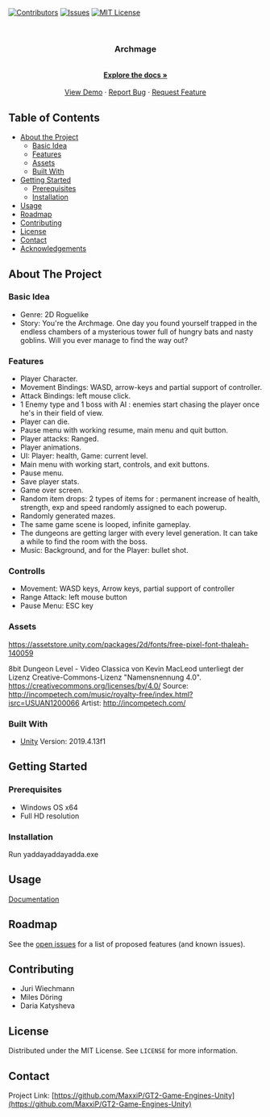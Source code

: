 <!--
*** Thanks for checking out this README Template. If you have a suggestion that would
*** make this better, please fork the repo and create a pull request or simply open
*** an issue with the tag "enhancement".
*** Thanks again! Now go create something AMAZING! :D
-->

<!-- PROJECT SHIELDS -->
<!--
*** I'm using markdown "reference style" links for readability.
*** Reference links are enclosed in brackets [ ] instead of parentheses ( ).
*** See the bottom of this document for the declaration of the reference variables
*** for contributors-url, forks-url, etc. This is an optional, concise syntax you may use.
*** https://www.markdownguide.org/basic-syntax/#reference-style-links
-->
[![Contributors][contributors-shield]][contributors-url]
[![Issues][issues-shield]][issues-url]
[![MIT License][license-shield]][license-url]



<br />
<p align="center">

  <h3 align="center">Archmage</h3>

  <p align="center">
    <br />
    <a href="https://github.com/MaxxiP/GT2-Game-Engines-Unity"><strong>Explore the docs »</strong></a>
    <br />
    <br />
    <a href="https://github.com/MaxxiP/GT2-Game-Engines-Unity">View Demo</a>
    ·
    <a href="https://github.com/MaxxiP/GT2-Game-Engines-Unity/issues">Report Bug</a>
    ·
    <a href="https://github.com/MaxxiP/GT2-Game-Engines-Unity/issues">Request Feature</a>
</p>



<!-- TABLE OF CONTENTS -->
## Table of Contents

* [About the Project](#about-the-project)
  * [Basic Idea](#basic-idea)
  * [Features](#features)
  * [Assets](#assets)
  * [Built With](#built-with)
* [Getting Started](#getting-started)
  * [Prerequisites](#prerequisites)
  * [Installation](#installation)
* [Usage](#usage)
* [Roadmap](#roadmap)
* [Contributing](#contributing)
* [License](#license)
* [Contact](#contact)
* [Acknowledgements](#acknowledgements)



<!-- ABOUT THE PROJECT -->
## About The Project
### Basic Idea
* Genre: 2D Roguelike
* Story: You're the Archmage. One day you found yourself trapped in the endless chambers of a mysterious tower full of hungry bats and nasty goblins. Will you ever manage to find the way out?

### Features
* Player Character.
* Movement Bindings: WASD, arrow-keys and partial support of controller.
* Attack Bindings: left mouse click.
* 1 Enemy type and 1 boss with AI : enemies start chasing the player once he's in their field of view.
* Player can die.
* Pause menu with working resume, main menu and quit button.
* Player attacks: Ranged.
* Player animations.
* UI: Player: health, Game: current level.
* Main menu with working start, controls, and exit buttons.
* Pause menu.
* Save player stats.
* Game over screen.
* Random item drops: 2 types of items for : permanent increase of health, strength, exp and speed randomly assigned to each powerup.
* Randomly generated mazes.
* The same game scene is looped, infinite gameplay.
* The dungeons are getting larger with every level generation. It can take a while to find the room with the boss.
* Music: Background, and for the Player: bullet shot.

### Controlls
* Movement: WASD keys, Arrow keys, partial support of controller
* Range Attack: left mouse button
* Pause Menu: ESC key

### Assets
https://assetstore.unity.com/packages/2d/fonts/free-pixel-font-thaleah-140059

8bit Dungeon Level - Video Classica von Kevin MacLeod unterliegt der Lizenz Creative-Commons-Lizenz "Namensnennung 4.0". https://creativecommons.org/licenses/by/4.0/
Source: http://incompetech.com/music/royalty-free/index.html?isrc=USUAN1200066
Artist: http://incompetech.com/

### Built With

* [Unity](https://unity.com)
Version: 2019.4.13f1



<!-- GETTING STARTED -->
## Getting Started


### Prerequisites

* Windows OS x64
* Full HD resolution

### Installation

Run yaddayaddayadda.exe

<!-- USAGE EXAMPLES -->
## Usage
[Documentation](https://github.com/MaxxiP/GT2-Game-Engines-Unity/blob/main/README.md)

<!-- ROADMAP -->
## Roadmap

See the [open issues](https://github.com/MaxxiP/GT2-Game-Engines-Unity/issues) for a list of proposed features (and known issues).

<!-- CONTRIBUTING -->
## Contributing
* Juri Wiechmann
* Miles Döring
* Daria Katysheva
<!-- LICENSE -->
## License

Distributed under the MIT License. See `LICENSE` for more information.


<!-- CONTACT -->
## Contact

Project Link: [https://github.com/MaxxiP/GT2-Game-Engines-Unity](https://github.com/MaxxiP/GT2-Game-Engines-Unity)

<!-- MARKDOWN LINKS & IMAGES -->
<!-- https://www.markdownguide.org/basic-syntax/#reference-style-links -->
[contributors-shield]: https://github.com/MaxxiP/GT2-Game-Engines-Unity?style=flat-square
[contributors-url]: https://github.com/MaxxiP/GT2-Game-Engines-Unity/graphs/contributors
[issues-shield]: https://github.com/MaxxiP/GT2-Game-Engines-Unity?style=flat-square
[issues-url]: https://github.com/MaxxiP/GT2-Game-Engines-Unity/issues
[license-shield]: https://github.com/MaxxiP/GT2-Game-Engines-Unity?style=flat-square
[license-url]: https://github.com/MaxxiP/GT2-Game-Engines-Unity/blob/master/LICENSE
